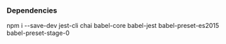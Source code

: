 ### Dependencies
npm i --save-dev jest-cli chai babel-core babel-jest babel-preset-es2015 babel-preset-stage-0